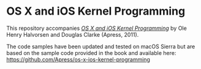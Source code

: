 # OS X and iOS Kernel Programming

This repository accompanies [*OS X and iOS Kernel Programming*](http://www.apress.com/9781430235361) by Ole Henry Halvorsen and Douglas Clarke (Apress, 2011).

The code samples have been updated and tested on macOS Sierra but are based on the sample code provided in the book and available here: https://github.com/Apress/os-x-ios-kernel-programming
